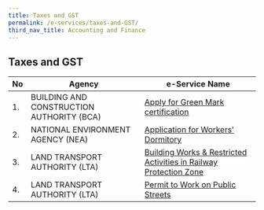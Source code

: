 ```yaml
---
title: Taxes and GST
permalink: /e-services/taxes-and-GST/
third_nav_title: Accounting and Finance
---
```


## Taxes and GST

| **No** | **Agency** | **e-Service Name** |
| -- | -- | -- |
|1.|BUILDING AND CONSTRUCTION AUTHORITY (BCA)| <a href="https://www.bca.gov.sg" target="_blank">Apply for Green Mark certification</a> |
|2.|NATIONAL ENVIRONMENT AGENCY (NEA)| <a href="https://www.eportal.nea.gov.sg/" target="_blank">Application for Workers' Dormitory</a>  |
|3.|LAND TRANSPORT AUTHORITY (LTA)| <a href="https://www.lta.gov.sg" target="_blank">Building Works & Restricted Activities in Railway Protection Zone</a> |
|4.|LAND TRANSPORT AUTHORITY (LTA)| <a href="https://www.lta.gov.sg" target="_blank">Permit to Work on Public Streets </a> |
